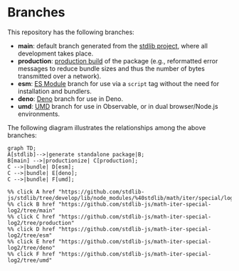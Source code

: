 <!--

@license Apache-2.0

Copyright (c) 2022 The Stdlib Authors.

Licensed under the Apache License, Version 2.0 (the "License");
you may not use this file except in compliance with the License.
You may obtain a copy of the License at

    http://www.apache.org/licenses/LICENSE-2.0

Unless required by applicable law or agreed to in writing, software
distributed under the License is distributed on an "AS IS" BASIS,
WITHOUT WARRANTIES OR CONDITIONS OF ANY KIND, either express or implied.
See the License for the specific language governing permissions and
limitations under the License.

-->

# Branches

This repository has the following branches:

-   **main**: default branch generated from the [stdlib project][stdlib-url], where all development takes place.
-   **production**: [production build][production-url] of the package (e.g., reformatted error messages to reduce bundle sizes and thus the number of bytes transmitted over a network).
-   **esm**: [ES Module][esm-url] branch for use via a `script` tag without the need for installation and bundlers.
-   **deno**: [Deno][deno-url] branch for use in Deno.
-   **umd**: [UMD][umd-url] branch for use in Observable, or in dual browser/Node.js environments.

The following diagram illustrates the relationships among the above branches:

```mermaid
graph TD;
A[stdlib]-->|generate standalone package|B;
B[main] -->|productionize| C[production];
C -->|bundle| D[esm];
C -->|bundle| E[deno];
C -->|bundle| F[umd];

%% click A href "https://github.com/stdlib-js/stdlib/tree/develop/lib/node_modules/%40stdlib/math/iter/special/log2"
%% click B href "https://github.com/stdlib-js/math-iter-special-log2/tree/main"
%% click C href "https://github.com/stdlib-js/math-iter-special-log2/tree/production"
%% click D href "https://github.com/stdlib-js/math-iter-special-log2/tree/esm"
%% click E href "https://github.com/stdlib-js/math-iter-special-log2/tree/deno"
%% click F href "https://github.com/stdlib-js/math-iter-special-log2/tree/umd"
```

[stdlib-url]: https://github.com/stdlib-js/stdlib/tree/develop/lib/node_modules/%40stdlib/math/iter/special/log2
[production-url]: https://github.com/stdlib-js/math-iter-special-log2/tree/production
[deno-url]: https://github.com/stdlib-js/math-iter-special-log2/tree/deno
[umd-url]: https://github.com/stdlib-js/math-iter-special-log2/tree/umd
[esm-url]: https://github.com/stdlib-js/math-iter-special-log2/tree/esm